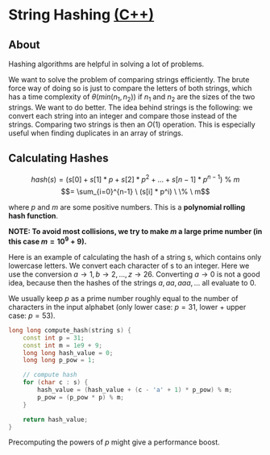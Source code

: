 # String Hashing [(C++)](./string-hashing.cpp)

## About

Hashing algorithms are helpful in solving a lot of problems.

We want to solve the problem of comparing strings efficiently. The brute force way of doing so is just to compare the letters of both strings, which has a time complexity of $\theta(min(n_1,n_2))$ if $n_1$ and $n_2$ are the sizes of the two strings. We want to do better. The idea behind strings is the following: we convert each string into an integer and compare those instead of the strings. Comparing two strings is then an $O(1)$ operation. This is especially useful when finding duplicates in an array of strings.

## Calculating Hashes

$$hash(s) = (s[0] + s[1] * p + s[2] * p^2 + ... + s[n - 1] * p^{n - 1}) \ \% \ m$$
$$= \sum_{i=0}^{n-1} \ (s[i] * p^i) \ \% \ m$$

where $p$ and $m$ are some positive numbers. This is a **polynomial rolling hash function**.

**NOTE: To avoid most collisions, we try to make $m$ a large prime number (in this case $m = 10^9 + 9$).**

Here is an example of calculating the hash of a string s, which contains only lowercase letters. We convert each character of s to an integer. Here we use the conversion $a \rightarrow 1, b \rightarrow 2, ..., z \rightarrow 26$. Converting $a \rightarrow 0$ is not a good idea, because then the hashes of the strings $a, aa, aaa, ...$ all evaluate to $0$.

We usually keep $p$ as a prime number roughly equal to the number of characters in the input alphabet (only lower case: $p = 31$, lower $+$ upper case: $p = 53$).

```cpp
long long compute_hash(string s) {
    const int p = 31;
    const int m = 1e9 + 9;
    long long hash_value = 0;
    long long p_pow = 1;

    // compute hash
    for (char c : s) {
        hash_value = (hash_value + (c - 'a' + 1) * p_pow) % m;
        p_pow = (p_pow * p) % m;
    }

    return hash_value;
}
```

Precomputing the powers of $p$ might give a performance boost.

